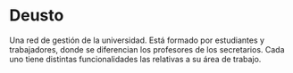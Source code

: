 # Deusto
Una red de gestión de la universidad. 
Está formado por estudiantes y trabajadores, donde se diferencian los profesores de los secretarios. 
Cada uno tiene distintas funcionalidades las relativas a su área de trabajo. 
